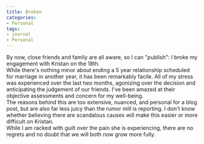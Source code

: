 ```yaml
---
title: Broken
categories:
- Personal
tags:
- journal
- Personal
---
```


By now, close friends and family are all aware, so I can "publish": I broke my engagement with Kristan on the 18th.  
While there's nothing minor about ending a 5 year relationship scheduled for marriage in another year, it has been remarkably facile.  All of my stress was experienced over the last two months, agonizing over the decision and anticipating the judgement of our friends.  I've been amazed at their objective assessments and concern for my well-being.  
The reasons behind this are too extensive, nuanced, and personal for a blog post, but are also far less juicy than the rumor mill is reporting.  I don't know whether believing there are scandalous causes will make this easier or more difficult on Kristan.  
While I am racked with guilt over the pain she is experiencing, there are no regrets and no doubt that we will both now grow more fully.
